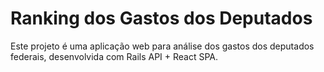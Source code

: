 # Ranking dos Gastos dos Deputados

Este projeto é uma aplicação web para análise dos gastos dos deputados federais, desenvolvida com Rails API + React SPA.
